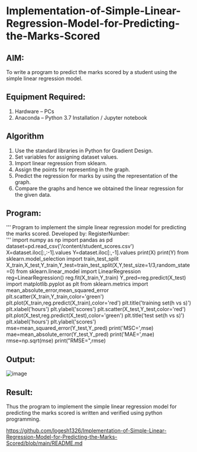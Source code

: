 # Implementation-of-Simple-Linear-Regression-Model-for-Predicting-the-Marks-Scored

## AIM:
To write a program to predict the marks scored by a student using the simple linear regression model.

## Equipment Required:
1. Hardware – PCs
2. Anaconda – Python 3.7 Installation / Jupyter notebook

## Algorithm
1. Use the standard libraries in Python for Gradient Design.
2. Set variables for assigning dataset values.
3. Import linear regression from sklearn.
4. Assign the points for representing in the graph.
5. Predict the regression for marks by using the representation of the graph.
6. Compare the graphs and hence we obtained the linear regression for the given data.

## Program:
'''
Program to implement the simple linear regression model for predicting the marks scored.
Developed by: 
RegisterNumber:  
'''
import numpy as np
import pandas as pd
dataset=pd.read_csv('/content/student_scores.csv')
X=dataset.iloc[:,:-1].values
Y=dataset.iloc[:,-1].values
print(X)
print(Y)
from sklearn.model_selection import train_test_split
X_train,X_test,Y_train,Y_test=train_test_split(X,Y,test_size=1/3,random_state=0)
from sklearn.linear_model import LinearRegression
reg=LinearRegression()
reg.fit(X_train,Y_train)
Y_pred=reg.predict(X_test)
import matplotlib.pyplot as plt
from sklearn.metrics import mean_absolute_error,mean_squared_error
plt.scatter(X_train,Y_train,color='green')
plt.plot(X_train,reg.predict(X_train),color='red')
plt.title('training set(h vs s)')
plt.xlabel('hours')
plt.ylabel('scores')
plt.scatter(X_test,Y_test,color='red')
plt.plot(X_test,reg.predict(X_test),color='green')
plt.title('test set(h vs s)')
plt.xlabel('hours')
plt.ylabel('scores')
mse=mean_squared_error(Y_test,Y_pred)
print('MSC=',mse)
mae=mean_absolute_error(Y_test,Y_pred)
print('MAE=',mae)
rmse=np.sqrt(mse)
print("RMSE=",rmse)


## Output:
![image](https://github.com/logesh1326/Implementation-of-Simple-Linear-Regression-Model-for-Predicting-the-Marks-Scored/assets/153622874/45638176-40c6-4ac3-bf84-f502393c2811)



## Result:
Thus the program to implement the simple linear regression model for predicting the marks scored is written and verified using python programming.


https://github.com/logesh1326/Implementation-of-Simple-Linear-Regression-Model-for-Predicting-the-Marks-Scored/blob/main/README.md
